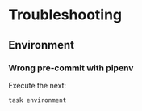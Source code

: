 <!-- Space: TerraformProviderDiscord -->
<!-- Parent: Project -->
<!-- Title: Troubleshooting -->

<!-- Label: TerraformProviderDiscord -->
<!-- Label: Project -->
<!-- Label: Troubleshooting -->
<!-- Include: docs/disclaimer.md -->
<!-- Include: ac:toc -->

# Troubleshooting

## Environment

### Wrong pre-commit with pipenv

Execute the next:

```{.bash}
task environment
```
